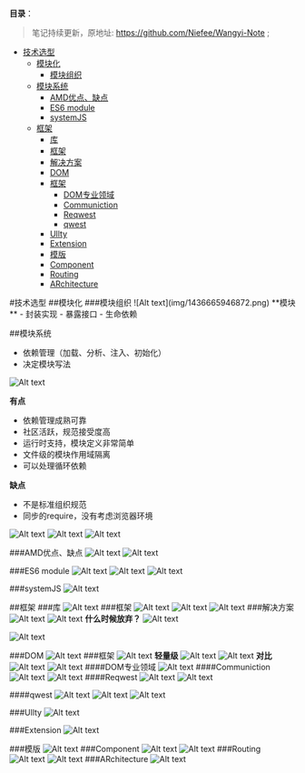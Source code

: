 **目录**：

>笔记持续更新，原地址: https://github.com/Niefee/Wangyi-Note ;

<ul>
<li><a href="#技术选型">技术选型</a><ul>
<li><a href="#模块化">模块化</a><ul>
<li><a href="#模块组织">模块组织</a></li>
</ul>
</li>
<li><a href="#模块系统">模块系统</a><ul>
<li><a href="#amd优点缺点">AMD优点、缺点</a></li>
<li><a href="#es6-module">ES6 module</a></li>
<li><a href="#systemjs">systemJS</a></li>
</ul>
</li>
<li><a href="#框架">框架</a><ul>
<li><a href="#库">库</a></li>
<li><a href="#框架-1">框架</a></li>
<li><a href="#解决方案">解决方案</a></li>
<li><a href="#dom">DOM</a></li>
<li><a href="#框架-2">框架</a><ul>
<li><a href="#dom专业领域">DOM专业领域</a></li>
<li><a href="#communiction">Communiction</a></li>
<li><a href="#reqwest">Reqwest</a></li>
<li><a href="#qwest">qwest</a></li>
</ul>
</li>
<li><a href="#ullty">Ullty</a></li>
<li><a href="#extension">Extension</a></li>
<li><a href="#模版">模版</a></li>
<li><a href="#component">Component</a></li>
<li><a href="#routing">Routing</a></li>
<li><a href="#architecture">ARchitecture</a></li>
</ul>
</li>
</ul>
</li>
</ul>
#技术选型
##模块化
###模块组织
![Alt text](img/1436665946872.png)
**模块**
 - 封装实现
 - 暴露接口
 - 生命依赖

##模块系统
 - 依赖管理（加载、分析、注入、初始化）
 - 决定模块写法

![Alt text](img/1436667359891.png)

**有点**
 - 依赖管理成熟可靠
 - 社区活跃，规范接受度高
 - 运行时支持，模块定义非常简单
 - 文件级的模块作用域隔离
 - 可以处理循环依赖

**缺点**
 - 不是标准组织规范
 - 同步的require，没有考虑浏览器环境

![Alt text](img/1436667740253.png)
![Alt text](img/1436667911713.png)
![Alt text](img/1436667950065.png)

###AMD优点、缺点
![Alt text](img/1436668049552.png)
![Alt text](img/1436668100051.png)

###ES6 module
![Alt text](img/1436668190659.png)
![Alt text](img/1436668228773.png)
![Alt text](img/1436668255542.png)

###systemJS
![Alt text](img/1436668972926.png)

##框架
###库
![Alt text](img/1436669545302.png)
###框架
![Alt text](img/1436669650601.png)
![Alt text](img/1436669676391.png)
![Alt text](img/1436669695863.png)
###解决方案
![Alt text](img/1436669778078.png)
![Alt text](img/1436669876608.png)
**什么时候放弃？**
![Alt text](img/1436669951965.png)

![Alt text](img/1436670111819.png)


###DOM
![Alt text](img/1436670231474.png)
###框架
![Alt text](img/1436671426177.png)
**轻量级**
![Alt text](img/1436671466935.png)
![Alt text](img/1436671489507.png)
**对比**
![Alt text](img/1436671790864.png)
![Alt text](img/1436671862367.png)
####DOM专业领域
![Alt text](img/1436671967205.png)
####Communiction
![Alt text](img/1436672048324.png)
![Alt text](img/1436672059786.png)
####Reqwest
![Alt text](img/1436672213083.png)
![Alt text](img/1436672292454.png)

####qwest
![Alt text](img/1436672307506.png)
![Alt text](img/1436672352382.png)
![Alt text](img/1436672469642.png)

###Ullty
![Alt text](img/1436672587314.png)

###Extension 
![Alt text](img/1436672797185.png)

###模版
![Alt text](img/1436673430696.png)
###Component
![Alt text](img/1436673561282.png)
![Alt text](img/1436673682723.png)
###Routing
![Alt text](img/1436673855158.png)
![Alt text](img/1436674530385.png)
###ARchitecture
![Alt text](img/1436674687856.png)


